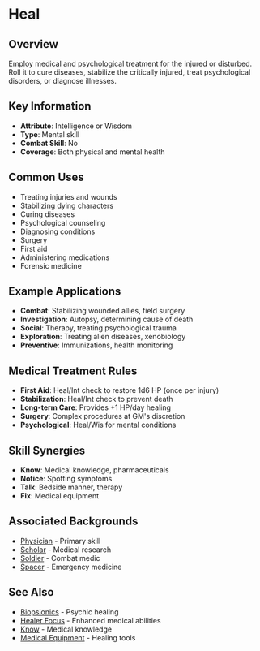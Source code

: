 # Heal

## Overview
Employ medical and psychological treatment for the injured or disturbed. Roll it to cure diseases, stabilize the critically injured, treat psychological disorders, or diagnose illnesses.

## Key Information
- **Attribute**: Intelligence or Wisdom
- **Type**: Mental skill
- **Combat Skill**: No
- **Coverage**: Both physical and mental health

## Common Uses
- Treating injuries and wounds
- Stabilizing dying characters
- Curing diseases
- Psychological counseling
- Diagnosing conditions
- Surgery
- First aid
- Administering medications
- Forensic medicine

## Example Applications
- **Combat**: Stabilizing wounded allies, field surgery
- **Investigation**: Autopsy, determining cause of death
- **Social**: Therapy, treating psychological trauma
- **Exploration**: Treating alien diseases, xenobiology
- **Preventive**: Immunizations, health monitoring

## Medical Treatment Rules
- **First Aid**: Heal/Int check to restore 1d6 HP (once per injury)
- **Stabilization**: Heal/Int check to prevent death
- **Long-term Care**: Provides +1 HP/day healing
- **Surgery**: Complex procedures at GM's discretion
- **Psychological**: Heal/Wis for mental conditions

## Skill Synergies
- **Know**: Medical knowledge, pharmaceuticals
- **Notice**: Spotting symptoms
- **Talk**: Bedside manner, therapy
- **Fix**: Medical equipment

## Associated Backgrounds
- [Physician](../backgrounds/physician.md) - Primary skill
- [Scholar](../backgrounds/scholar.md) - Medical research
- [Soldier](../backgrounds/soldier.md) - Combat medic
- [Spacer](../backgrounds/spacer.md) - Emergency medicine

## See Also
- [Biopsionics](../psychic-skills/biopsionics.md) - Psychic healing
- [Healer Focus](../foci/non-combat/healer.md) - Enhanced medical abilities
- [Know](know.md) - Medical knowledge
- [Medical Equipment](../../equipment/general/tools-medical/) - Healing tools